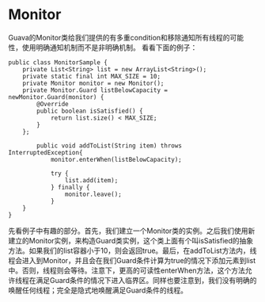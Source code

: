 # Monitor
Guava的Monitor类给我们提供的有多重condition和移除通知所有线程的可能性，使用明确通知机制而不是非明确机制。
看看下面的例子：
```
public class MonitorSample {
    private List<String> list = new ArrayList<String>();
    private static final int MAX_SIZE = 10;
    private Monitor monitor = new Monitor();
    private Monitor.Guard listBelowCapacity = newMonitor.Guard(monitor) {
        @Override
        public boolean isSatisfied() {
            return list.size() < MAX_SIZE;
        }
    };

        public void addToList(String item) throws InterruptedException{
            monitor.enterWhen(listBelowCapacity);

            try {
                list.add(item);
            } finally {
                monitor.leave();
            }
    }
}
```
先看例子中有趣的部分。首先，我们建立一个Monitor类的实例。之后我们使用新建立的Monitor实例，来构造Guard类实例，这个类上面有个叫isSatisfied的抽象方法。如果我们的list容器小于10，则会返回true。最后，在addToList方法内，线程会进入到Monitor，并且会在我们Guard条件计算为true的情况下添加元素到list中。否则，线程则会等待。注意下，更高的可读性enterWhen方法，这个方法允许线程在满足Guard条件的情况下进入临界区。同样也要注意到，我们没有明确的唤醒任何线程；完全是隐式地唤醒满足Guard条件的线程。
